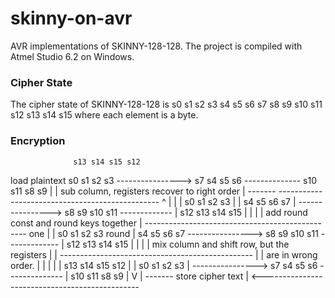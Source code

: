 
# skinny-on-avr

AVR implementations of SKINNY-128-128. The project is compiled with Atmel Studio 6.2 on Windows.


### Cipher State

The cipher state of SKINNY-128-128 is
s0  s1  s2  s3
s4  s5  s6  s7
s8  s9  s10 s11
s12 s13 s14 s15
where each element is a byte.


### Encryption

                  s13 s14 s15 s12
 load plaintext   s0  s1  s2  s3
----------------> s7  s4  s5  s6  --------------
                  s10 s11 s8  s9               |
                                               |
  sub column, registers recover to right order |   -------
------------------------------------------------      ^
|                                                     |
|                 s0  s1  s2  s3                      |
|                 s4  s5  s6  s7                      |
----------------> s8  s9  s10 s11  -------------      |
                  s12 s13 s14 s15              |      |
                                               |      |
  add round const and round keys together      |
------------------------------------------------     one
|
|                 s0  s1  s2  s3                    round
|                 s4  s5  s6  s7
----------------> s8  s9  s10 s11  -------------      |
                  s12 s13 s14 s15              |      |
                                               |      |
  mix column and shift row, but the registers  |      |
------------------------------------------------      |
| are in wrong order.                          |      |
|                                                     |
|                 s13 s14 s15 s12                     |
|                 s0  s1  s2  s3                      |
----------------> s7  s4  s5  s6  --------------      |
                  s10 s11 s8  s9               |      V
                                               |   -------
  store cipher text                            |
<-----------------------------------------------
